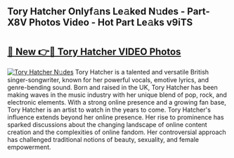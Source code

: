 ## Tory Hatcher Onlyf𝚊ns Le𝚊ked N𝚞des - Part-X8V Photos Video - Hot Part Le𝚊ks v9iTS

# <h2><a href="http://ab3103.deff.icu/?id=Tory+Hatcher">🔗 New 👉🔴 Tory Hatcher VIDEO Photos</a></h2>

[![Tory Hatcher N𝚞des](https://i.imgur.com/rIISA9y.gif)](http://ab3103.deff.icu/?id=Tory+Hatcher)
Tory Hatcher is a talented and versatile British singer-songwriter, known for her powerful vocals, emotive lyrics, and genre-bending sound. Born and raised in the UK, Tory Hatcher has been making waves in the music industry with her unique blend of pop, rock, and electronic elements. With a strong online presence and a growing fan base, Tory Hatcher is an artist to watch in the years to come. Tory Hatcher's influence extends beyond her online presence. Her rise to prominence has sparked discussions about the changing landscape of online content creation and the complexities of online fandom. Her controversial approach has challenged traditional notions of beauty, sexuality, and female empowerment.
